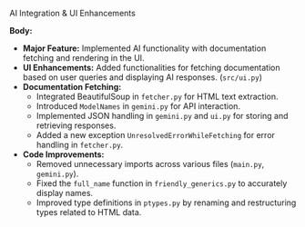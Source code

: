 AI Integration & UI Enhancements

**Body:**

- **Major Feature:** Implemented AI functionality with documentation fetching and rendering in the UI.
- **UI Enhancements:** Added functionalities for fetching documentation based on user queries and displaying AI responses. (`src/ui.py`)
- **Documentation Fetching:**
  - Integrated BeautifulSoup in `fetcher.py` for HTML text extraction.
  - Introduced `ModelNames` in `gemini.py` for API interaction.
  - Implemented JSON handling in `gemini.py` and `ui.py` for storing and retrieving responses.
  - Added a new exception `UnresolvedErrorWhileFetching` for error handling in `fetcher.py`.
- **Code Improvements:**
  - Removed unnecessary imports across various files (`main.py`, `gemini.py`).
  - Fixed the `full_name` function in `friendly_generics.py` to accurately display names.
  - Improved type definitions in `ptypes.py` by renaming and restructuring types related to HTML data.
